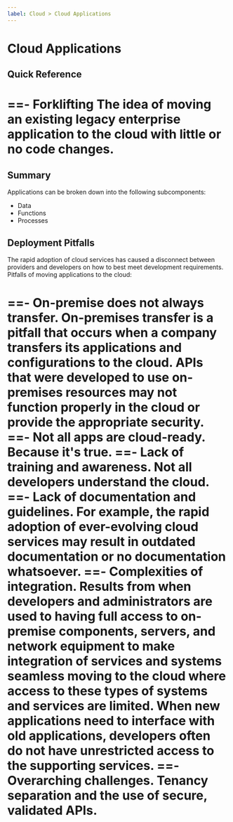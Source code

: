 ```yaml
---
label: Cloud > Cloud Applications
---
```


# Cloud Applications

## Quick Reference

==- Forklifting
The idea of moving an existing legacy enterprise application to the cloud with little or no code changes.
===

## Summary

Applications can be broken down into the following subcomponents:

- Data
- Functions
- Processes

## Deployment Pitfalls

The rapid adoption of cloud services has caused a disconnect between providers and developers on how to best meet development requirements. Pitfalls of moving applications to the cloud:

==- On-premise does not always transfer.
On-premises transfer is a pitfall that occurs when a company transfers its applications and configurations to the cloud. APIs that were developed to use on-premises resources may not function properly in the cloud or provide the appropriate security.
==- Not all apps are cloud-ready.
Because it's true.
==- Lack of training and awareness.
Not all developers understand the cloud.
==- Lack of documentation and guidelines.
For example, the rapid adoption of ever-evolving cloud services may result in outdated documentation or no documentation whatsoever.
==- Complexities of integration.
Results from when developers and administrators are used to having full access to on-premise components, servers, and network equipment to make integration of services and systems seamless moving to the cloud where access to these types of systems and services are limited. When new applications need to interface with old applications, developers often do not have unrestricted access to the supporting services.
==- Overarching challenges.
Tenancy separation and the use of secure, validated APIs.
===
